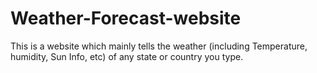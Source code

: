 # Weather-Forecast-website
This is a website which mainly tells the weather (including Temperature, humidity, Sun Info, etc) of any state or country you type.
